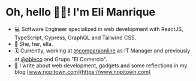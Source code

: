 # Oh, hello 👋🏻! I'm Eli Manrique

- 💻 Software Engineer specialized in web development with ReactJS, TypeScript, Cypress, GraphQL and Tailwind CSS.
- 👤 She, her, ella.
- 🗓 Currently, working at [@comparaonline](https://github.com/comparaonline) as IT Manager and previously at [@ableco](https://github.com/ableco) and Grupo "El Comercio".
- 📝 I write about web development, gadgets and some reflections in my blog [www.nopitown.com](https://www.nopitown.com)
